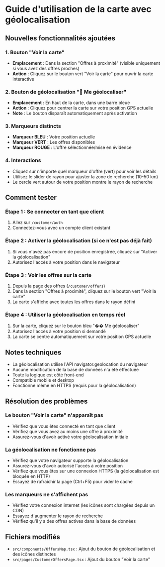 # Guide d'utilisation de la carte avec géolocalisation

## Nouvelles fonctionnalités ajoutées

### 1. Bouton "Voir la carte"
- **Emplacement** : Dans la section "Offres à proximité" (visible uniquement si vous avez des offres proches)
- **Action** : Cliquez sur le bouton vert "Voir la carte" pour ouvrir la carte interactive

### 2. Bouton de géolocalisation "📍 Me géolocaliser"
- **Emplacement** : En haut de la carte, dans une barre bleue
- **Action** : Cliquez pour centrer la carte sur votre position GPS actuelle
- **Note** : Le bouton disparaît automatiquement après activation

### 3. Marqueurs distincts
- **Marqueur BLEU** : Votre position actuelle
- **Marqueur VERT** : Les offres disponibles
- **Marqueur ROUGE** : L'offre sélectionnée/mise en évidence

### 4. Interactions
- Cliquez sur n'importe quel marqueur d'offre (vert) pour voir les détails
- Utilisez le slider de rayon pour ajuster la zone de recherche (10-50 km)
- Le cercle vert autour de votre position montre le rayon de recherche

## Comment tester

### Étape 1 : Se connecter en tant que client
1. Allez sur `/customer/auth`
2. Connectez-vous avec un compte client existant

### Étape 2 : Activer la géolocalisation (si ce n'est pas déjà fait)
1. Si vous n'avez pas encore de position enregistrée, cliquez sur "Activer la géolocalisation"
2. Autorisez l'accès à votre position dans le navigateur

### Étape 3 : Voir les offres sur la carte
1. Depuis la page des offres (`/customer/offers`)
2. Dans la section "Offres à proximité", cliquez sur le bouton vert "Voir la carte"
3. La carte s'affiche avec toutes les offres dans le rayon défini

### Étape 4 : Utiliser la géolocalisation en temps réel
1. Sur la carte, cliquez sur le bouton bleu "�� Me géolocaliser"
2. Autorisez l'accès à votre position si demandé
3. La carte se centre automatiquement sur votre position GPS actuelle

## Notes techniques

- La géolocalisation utilise l'API navigator.geolocation du navigateur
- Aucune modification de la base de données n'a été effectuée
- Toute la logique est côté front-end
- Compatible mobile et desktop
- Fonctionne même en HTTPS (requis pour la géolocalisation)

## Résolution des problèmes

### Le bouton "Voir la carte" n'apparaît pas
- Vérifiez que vous êtes connecté en tant que client
- Vérifiez que vous avez au moins une offre à proximité
- Assurez-vous d'avoir activé votre géolocalisation initiale

### La géolocalisation ne fonctionne pas
- Vérifiez que votre navigateur supporte la géolocalisation
- Assurez-vous d'avoir autorisé l'accès à votre position
- Vérifiez que vous êtes sur une connexion HTTPS (la géolocalisation est bloquée en HTTP)
- Essayez de rafraîchir la page (Ctrl+F5) pour vider le cache

### Les marqueurs ne s'affichent pas
- Vérifiez votre connexion internet (les icônes sont chargées depuis un CDN)
- Essayez d'augmenter le rayon de recherche
- Vérifiez qu'il y a des offres actives dans la base de données

## Fichiers modifiés

- `src/components/OffersMap.tsx` : Ajout du bouton de géolocalisation et des icônes distinctes
- `src/pages/CustomerOffersPage.tsx` : Ajout du bouton "Voir la carte"
